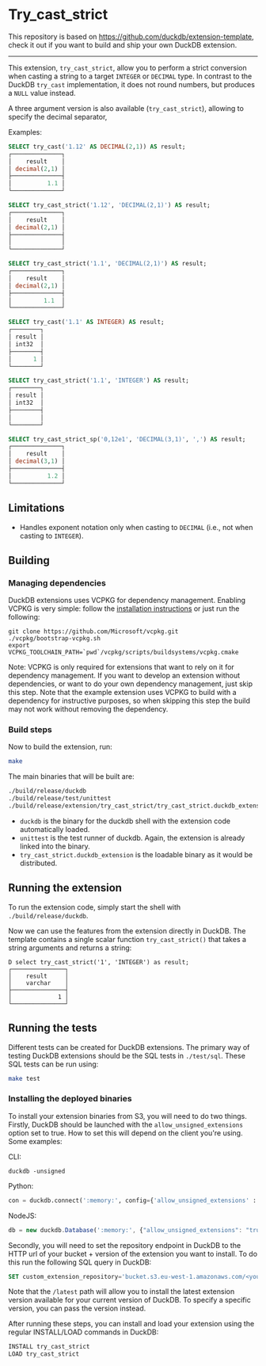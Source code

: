 # Try_cast_strict

This repository is based on https://github.com/duckdb/extension-template, check it out if you want to build and ship your own DuckDB extension.

---

This extension, `try_cast_strict`, allow you to perform a strict conversion when casting a string to a target `INTEGER` or `DECIMAL` type.
In contrast to the DuckDB `try_cast` implementation, it does not round numbers, but produces a `NULL` value instead.

A three argument version is also available (`try_cast_strict`), allowing to specify the decimal separator,

Examples:

```sql
SELECT try_cast('1.12' AS DECIMAL(2,1)) AS result;
┌──────────────┐
│    result    │
│ decimal(2,1) │
├──────────────┤
│          1.1 │
└──────────────┘

SELECT try_cast_strict('1.12', 'DECIMAL(2,1)') AS result;
┌──────────────┐
│    result    │
│ decimal(2,1) │
├──────────────┤
│              │
└──────────────┘

SELECT try_cast_strict('1.1', 'DECIMAL(2,1)') AS result;
┌──────────────┐
│    result    │
│ decimal(2,1) │
├──────────────┤
│         1.1  │
└──────────────┘

SELECT try_cast('1.1' AS INTEGER) AS result;
┌────────┐
│ result │
│ int32  │
├────────┤
│      1 │
└────────┘

SELECT try_cast_strict('1.1', 'INTEGER') AS result;
┌────────┐
│ result │
│ int32  │
├────────┤
│        │
└────────┘

SELECT try_cast_strict_sp('0,12e1', 'DECIMAL(3,1)', ',') AS result;
┌──────────────┐
│    result    │
│ decimal(3,1) │
├──────────────┤
│          1.2 │
└──────────────┘
```

## Limitations

- Handles exponent notation only when casting to `DECIMAL` (i.e., not when casting to `INTEGER`). 



## Building
### Managing dependencies
DuckDB extensions uses VCPKG for dependency management. Enabling VCPKG is very simple: follow the [installation instructions](https://vcpkg.io/en/getting-started) or just run the following:
```shell
git clone https://github.com/Microsoft/vcpkg.git
./vcpkg/bootstrap-vcpkg.sh
export VCPKG_TOOLCHAIN_PATH=`pwd`/vcpkg/scripts/buildsystems/vcpkg.cmake
```
Note: VCPKG is only required for extensions that want to rely on it for dependency management. If you want to develop an extension without dependencies, or want to do your own dependency management, just skip this step. Note that the example extension uses VCPKG to build with a dependency for instructive purposes, so when skipping this step the build may not work without removing the dependency.

### Build steps
Now to build the extension, run:
```sh
make
```
The main binaries that will be built are:
```sh
./build/release/duckdb
./build/release/test/unittest
./build/release/extension/try_cast_strict/try_cast_strict.duckdb_extension
```
- `duckdb` is the binary for the duckdb shell with the extension code automatically loaded.
- `unittest` is the test runner of duckdb. Again, the extension is already linked into the binary.
- `try_cast_strict.duckdb_extension` is the loadable binary as it would be distributed.

## Running the extension
To run the extension code, simply start the shell with `./build/release/duckdb`.

Now we can use the features from the extension directly in DuckDB. The template contains a single scalar function `try_cast_strict()` that takes a string arguments and returns a string:
```
D select try_cast_strict('1', 'INTEGER') as result;
┌───────────────┐
│    result     │
│    varchar    │
├───────────────┤
│             1 │ 
└───────────────┘
```

## Running the tests
Different tests can be created for DuckDB extensions. The primary way of testing DuckDB extensions should be the SQL tests in `./test/sql`. These SQL tests can be run using:
```sh
make test
```

### Installing the deployed binaries
To install your extension binaries from S3, you will need to do two things. Firstly, DuckDB should be launched with the
`allow_unsigned_extensions` option set to true. How to set this will depend on the client you're using. Some examples:

CLI:
```shell
duckdb -unsigned
```

Python:
```python
con = duckdb.connect(':memory:', config={'allow_unsigned_extensions' : 'true'})
```

NodeJS:
```js
db = new duckdb.Database(':memory:', {"allow_unsigned_extensions": "true"});
```

Secondly, you will need to set the repository endpoint in DuckDB to the HTTP url of your bucket + version of the extension
you want to install. To do this run the following SQL query in DuckDB:
```sql
SET custom_extension_repository='bucket.s3.eu-west-1.amazonaws.com/<your_extension_name>/latest';
```
Note that the `/latest` path will allow you to install the latest extension version available for your current version of
DuckDB. To specify a specific version, you can pass the version instead.

After running these steps, you can install and load your extension using the regular INSTALL/LOAD commands in DuckDB:
```sql
INSTALL try_cast_strict
LOAD try_cast_strict
```
